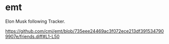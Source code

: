 # emt
Elon Musk following Tracker.

https://github.com/cmj/emt/blob/735eee24469ac3f072ece213df3915347909907e/friends.diff#L1-L50
